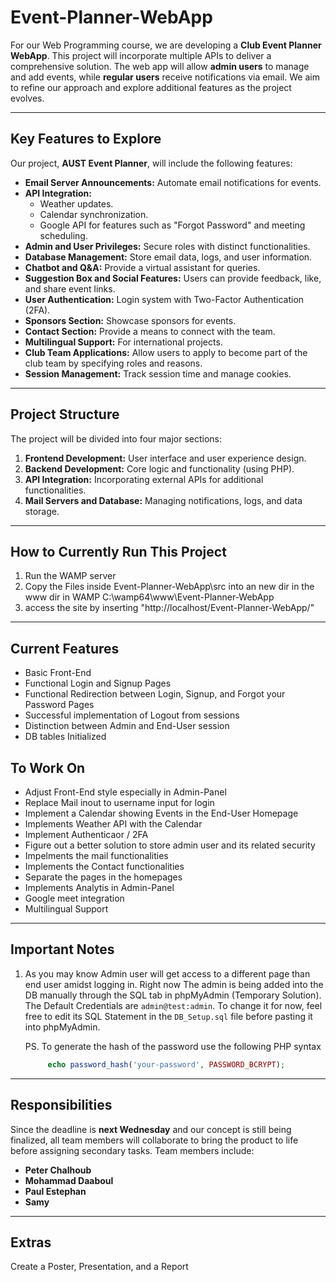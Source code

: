 # Event-Planner-WebApp

For our Web Programming course, we are developing a **Club Event Planner WebApp**. This project will incorporate multiple APIs to deliver a comprehensive solution. The web app will allow **admin users** to manage and add events, while **regular users** receive notifications via email. We aim to refine our approach and explore additional features as the project evolves.

---

## Key Features to Explore

Our project, **AUST Event Planner**, will include the following features:
- **Email Server Announcements:** Automate email notifications for events.
- **API Integration:**
  - Weather updates.
  - Calendar synchronization.
  - Google API for features such as "Forgot Password" and meeting scheduling.
- **Admin and User Privileges:** Secure roles with distinct functionalities.
- **Database Management:** Store email data, logs, and user information.
- **Chatbot and Q&A:** Provide a virtual assistant for queries.
- **Suggestion Box and Social Features:** Users can provide feedback, like, and share event links.
- **User Authentication:** Login system with Two-Factor Authentication (2FA).
- **Sponsors Section:** Showcase sponsors for events.
- **Contact Section:** Provide a means to connect with the team.
- **Multilingual Support:** For international projects.
- **Club Team Applications:** Allow users to apply to become part of the club team by specifying roles and reasons.
- **Session Management:** Track session time and manage cookies.

---

## Project Structure

The project will be divided into four major sections:

1. **Frontend Development:** User interface and user experience design.
2. **Backend Development:** Core logic and functionality (using PHP).
3. **API Integration:** Incorporating external APIs for additional functionalities.
4. **Mail Servers and Database:** Managing notifications, logs, and data storage.

---

## How to Currently Run This Project

1. Run the WAMP server 
2. Copy the Files inside Event-Planner-WebApp\src into an new dir in the www dir in WAMP C:\wamp64\www\Event-Planner-WebApp
3. access the site by inserting "http://localhost/Event-Planner-WebApp/"

---

## Current Features 

- Basic Front-End 
- Functional Login and Signup Pages
- Functional Redirection between Login, Signup, and Forgot your Password Pages 
- Successful implementation of Logout from sessions 
- Distinction between Admin and End-User session 
- DB tables Initialized 

## To Work On

- Adjust Front-End style especially in Admin-Panel 
- Replace Mail inout to username input for login
- Implement a Calendar showing Events in the End-User Homepage 
- Implements Weather API with the Calendar 
- Implement Authenticaor / 2FA 
- Figure out a better solution to store admin user and its related security
- Impelments the mail functionalities
- Implements the Contact functionalities 
- Separate the pages in the homepages 
- Implements Analytis in Admin-Panel
- Google meet integration 
- Multilingual Support

---

## Important Notes

1. As you may know Admin user will get access to a different page than end user amidst logging in. Right now The admin is being added into the 
   DB manually through the SQL tab in phpMyAdmin (Temporary Solution). The Default Credentials are `admin@test:admin`. To change it for now, feel free to edit its SQL 
   Statement in the `DB_Setup.sql` file before pasting it into phpMyAdmin.
   
   PS. To generate the hash of the password use the following PHP syntax 
   ```php
		echo password_hash('your-password', PASSWORD_BCRYPT);
   ```

---

## Responsibilities

Since the deadline is **next Wednesday** and our concept is still being finalized, all team members will collaborate to bring the product to life before assigning secondary tasks. Team members include:

- **Peter Chalhoub**
- **Mohammad Daaboul**
- **Paul Estephan**
- **Samy**

---

## Extras

Create a Poster, Presentation, and a Report
